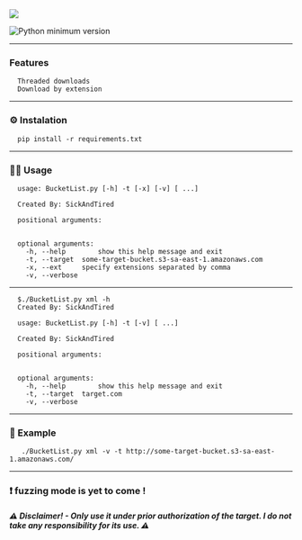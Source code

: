 <img src="https://user-images.githubusercontent.com/78124142/210655476-ba2678c0-99a9-49ba-91b1-8009461c18c2.jpg"/>

![Python minimum version](https://img.shields.io/badge/Python-3.10%2B-brightgreen)
_____________________________________________________________________________________________________________________

### Features
      Threaded downloads
      Download by extension
_____________________________________________________________________________________________________________________
### :gear: Instalation
      pip install -r requirements.txt
_____________________________________________________________________________________________________________________
### :man_technologist: Usage 
      usage: BucketList.py [-h] -t [-x] [-v] [ ...]

      Created By: SickAndTired

      positional arguments:


      optional arguments:
        -h, --help        show this help message and exit
        -t, --target  some-target-bucket.s3-sa-east-1.amazonaws.com
        -x, --ext     specify extensions separated by comma
        -v, --verbose
_____________________________________________________________________________________________________________________      
       
      $./BucketList.py xml -h
      Created By: SickAndTired

      usage: BucketList.py [-h] -t [-v] [ ...]

      Created By: SickAndTired

      positional arguments:


      optional arguments:
        -h, --help        show this help message and exit
        -t, --target  target.com
        -v, --verbose
        
_____________________________________________________________________________________________________________________

### :receipt: Example
       ./BucketList.py xml -v -t http://some-target-bucket.s3-sa-east-1.amazonaws.com/
_____________________________________________________________________________________________________________________

### :heavy_exclamation_mark: fuzzing mode is yet to come !
##### :warning: Disclaimer! - Only use it under prior authorization of the target. I do not take any responsibility for its use. :warning:

<!--
<p align="center">
<img src="https://user-images.githubusercontent.com/78124142/209925389-b3fb6579-02d2-498c-b585-3aca51efccd7.gif" />

<img src="https://user-images.githubusercontent.com/78124142/209925381-57c36d72-baeb-4e95-9dbc-ff089a6f2f88.gif" />
</p>
-->
